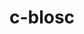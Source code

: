 ---
title: "c-blosc"
layout: cache
categories: [package, develop-2023-05-18]
meta: {"versions": ["1.21.2"], "compilers": ["gcc@=11.1.0", "gcc@=12.3.0", "gcc@=7.3.1", "oneapi@=2023.0.0"], "oss": ["amzn2", "ubuntu20.04"], "platforms": ["linux"], "targets": ["aarch64", "neoverse_n1", "ppc64le", "skylake_avx512", "x86_64", "x86_64_v3"], "stacks": ["aws-ahug", "aws-ahug-aarch64", "aws-isc", "aws-isc-aarch64", "aws-pcluster-icelake", "aws-pcluster-neoverse_n1", "aws-pcluster-neoverse_v1", "aws-pcluster-skylake", "data-vis-sdk", "e4s", "e4s-oneapi", "e4s-power", "root"], "num_specs": 10, "num_specs_by_stack": {"aws-ahug-aarch64": 2, "root": 10, "aws-isc-aarch64": 2, "aws-pcluster-neoverse_v1": 1, "aws-pcluster-neoverse_n1": 1, "aws-pcluster-skylake": 1, "aws-pcluster-icelake": 1, "aws-isc": 1, "aws-ahug": 1, "e4s-power": 1, "e4s-oneapi": 2, "data-vis-sdk": 1, "e4s": 1}}
spec_details: [{"hash": "kpfilirctag6svbihdybxm2zesvfitxy", "compiler": "gcc@=7.3.1", "versions": ["1.21.2"], "os": "amzn2", "platform": "linux", "target": "aarch64", "variants": ["+avx2", "build_system=cmake", "build_type=Release", "generator=make", "~ipo"], "stacks": ["aws-ahug-aarch64", "root", "aws-isc-aarch64"], "size": "-", "tarball": "https://binaries.spack.io/develop-2023-05-18/build_cache/linux-amzn2-aarch64/gcc-7.3.1/c-blosc-1.21.2/linux-amzn2-aarch64-gcc-7.3.1-c-blosc-1.21.2-kpfilirctag6svbihdybxm2zesvfitxy.spack"}, {"hash": "cyjwowgt4n6umykvkoeye2y27tyrjnrg", "compiler": "gcc@=12.3.0", "versions": ["1.21.2"], "os": "amzn2", "platform": "linux", "target": "neoverse_n1", "variants": ["+avx2", "build_system=cmake", "build_type=Release", "generator=make", "~ipo"], "stacks": ["aws-pcluster-neoverse_v1", "aws-pcluster-neoverse_n1", "root"], "size": "-", "tarball": "https://binaries.spack.io/develop-2023-05-18/build_cache/linux-amzn2-neoverse_n1/gcc-12.3.0/c-blosc-1.21.2/linux-amzn2-neoverse_n1-gcc-12.3.0-c-blosc-1.21.2-cyjwowgt4n6umykvkoeye2y27tyrjnrg.spack"}, {"hash": "7wbx33nbr7lv5p4dgsddtsu5k56rd742", "compiler": "gcc@=7.3.1", "versions": ["1.21.2"], "os": "amzn2", "platform": "linux", "target": "neoverse_n1", "variants": ["+avx2", "build_system=cmake", "build_type=Release", "generator=make", "~ipo"], "stacks": ["aws-ahug-aarch64", "root", "aws-isc-aarch64"], "size": "-", "tarball": "https://binaries.spack.io/develop-2023-05-18/build_cache/linux-amzn2-neoverse_n1/gcc-7.3.1/c-blosc-1.21.2/linux-amzn2-neoverse_n1-gcc-7.3.1-c-blosc-1.21.2-7wbx33nbr7lv5p4dgsddtsu5k56rd742.spack"}, {"hash": "dsiibu5agtviib56qv4wrrywu2ezepl2", "compiler": "gcc@=12.3.0", "versions": ["1.21.2"], "os": "amzn2", "platform": "linux", "target": "skylake_avx512", "variants": ["+avx2", "build_system=cmake", "build_type=Release", "generator=make", "~ipo"], "stacks": ["aws-pcluster-skylake", "aws-pcluster-icelake", "root"], "size": "-", "tarball": "https://binaries.spack.io/develop-2023-05-18/build_cache/linux-amzn2-skylake_avx512/gcc-12.3.0/c-blosc-1.21.2/linux-amzn2-skylake_avx512-gcc-12.3.0-c-blosc-1.21.2-dsiibu5agtviib56qv4wrrywu2ezepl2.spack"}, {"hash": "nkamlixc26e3ase62hfz62ek2k7xq4r5", "compiler": "gcc@=7.3.1", "versions": ["1.21.2"], "os": "amzn2", "platform": "linux", "target": "x86_64_v3", "variants": ["+avx2", "build_system=cmake", "build_type=Release", "generator=make", "~ipo"], "stacks": ["aws-isc", "aws-ahug", "root"], "size": "-", "tarball": "https://binaries.spack.io/develop-2023-05-18/build_cache/linux-amzn2-x86_64_v3/gcc-7.3.1/c-blosc-1.21.2/linux-amzn2-x86_64_v3-gcc-7.3.1-c-blosc-1.21.2-nkamlixc26e3ase62hfz62ek2k7xq4r5.spack"}, {"hash": "d547rhfydqav4mvisqvwmrr4nafpaxsg", "compiler": "gcc@=11.1.0", "versions": ["1.21.2"], "os": "ubuntu20.04", "platform": "linux", "target": "ppc64le", "variants": ["+avx2", "build_system=cmake", "build_type=Release", "generator=make", "~ipo"], "stacks": ["e4s-power", "root"], "size": "-", "tarball": "https://binaries.spack.io/develop-2023-05-18/build_cache/linux-ubuntu20.04-ppc64le/gcc-11.1.0/c-blosc-1.21.2/linux-ubuntu20.04-ppc64le-gcc-11.1.0-c-blosc-1.21.2-d547rhfydqav4mvisqvwmrr4nafpaxsg.spack"}, {"hash": "mujviofdtacv7ryjzvfav34za72qlgr3", "compiler": "oneapi@=2023.0.0", "versions": ["1.21.2"], "os": "ubuntu20.04", "platform": "linux", "target": "x86_64", "variants": ["+avx2", "build_system=cmake", "build_type=Release", "generator=make", "~ipo"], "stacks": ["e4s-oneapi", "root"], "size": "-", "tarball": "https://binaries.spack.io/develop-2023-05-18/build_cache/linux-ubuntu20.04-x86_64/oneapi-2023.0.0/c-blosc-1.21.2/linux-ubuntu20.04-x86_64-oneapi-2023.0.0-c-blosc-1.21.2-mujviofdtacv7ryjzvfav34za72qlgr3.spack"}, {"hash": "yvuorpya6wz3lwwuriaxv6p7b5fffc6d", "compiler": "oneapi@=2023.0.0", "versions": ["1.21.2"], "os": "ubuntu20.04", "platform": "linux", "target": "x86_64", "variants": ["+avx2", "build_system=cmake", "build_type=Release", "generator=make", "~ipo"], "stacks": ["e4s-oneapi", "root"], "size": "-", "tarball": "https://binaries.spack.io/develop-2023-05-18/build_cache/linux-ubuntu20.04-x86_64/oneapi-2023.0.0/c-blosc-1.21.2/linux-ubuntu20.04-x86_64-oneapi-2023.0.0-c-blosc-1.21.2-yvuorpya6wz3lwwuriaxv6p7b5fffc6d.spack"}, {"hash": "lrv6r2g7z22cj4bulv4iuimpt3gw6kn4", "compiler": "gcc@=11.1.0", "versions": ["1.21.2"], "os": "ubuntu20.04", "platform": "linux", "target": "x86_64_v3", "variants": ["+avx2", "build_system=cmake", "build_type=Release", "generator=make", "~ipo"], "stacks": ["data-vis-sdk", "root"], "size": "-", "tarball": "https://binaries.spack.io/develop-2023-05-18/build_cache/linux-ubuntu20.04-x86_64_v3/gcc-11.1.0/c-blosc-1.21.2/linux-ubuntu20.04-x86_64_v3-gcc-11.1.0-c-blosc-1.21.2-lrv6r2g7z22cj4bulv4iuimpt3gw6kn4.spack"}, {"hash": "ryvtnztddpbh7brvakoqhjthev3dtiu5", "compiler": "gcc@=11.1.0", "versions": ["1.21.2"], "os": "ubuntu20.04", "platform": "linux", "target": "x86_64_v3", "variants": ["+avx2", "build_system=cmake", "build_type=Release", "generator=make", "~ipo"], "stacks": ["e4s", "root"], "size": "-", "tarball": "https://binaries.spack.io/develop-2023-05-18/build_cache/linux-ubuntu20.04-x86_64_v3/gcc-11.1.0/c-blosc-1.21.2/linux-ubuntu20.04-x86_64_v3-gcc-11.1.0-c-blosc-1.21.2-ryvtnztddpbh7brvakoqhjthev3dtiu5.spack"}]
---